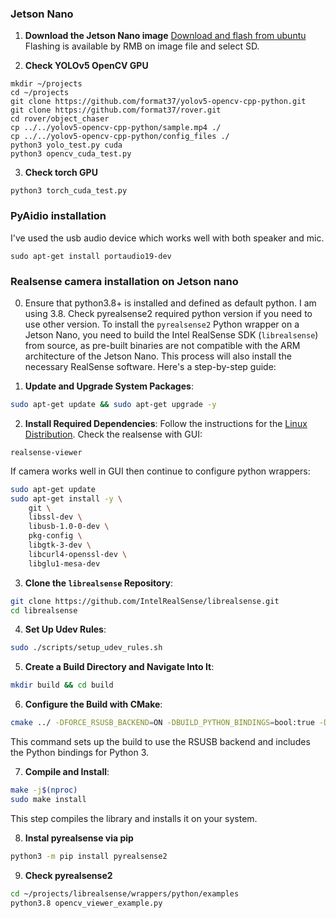 ### Jetson Nano
1. **Download the Jetson Nano image**
[Download and flash from ubuntu](https://qengineering.eu/install-opencv-on-jetson-nano.html)  
Flashing is available by RMB on image file and select SD.

2. **Check YOLOv5 OpenCV GPU**
```
mkdir ~/projects
cd ~/projects
git clone https://github.com/format37/yolov5-opencv-cpp-python.git
git clone https://github.com/format37/rover.git
cd rover/object_chaser
cp ../../yolov5-opencv-cpp-python/sample.mp4 ./
cp ../../yolov5-opencv-cpp-python/config_files ./
python3 yolo_test.py cuda
python3 opencv_cuda_test.py
```

3. **Check torch GPU**
```
python3 torch_cuda_test.py
```

### PyAidio installation
I've used the usb audio device which works well with both speaker and mic.
```
sudo apt-get install portaudio19-dev
```
### Realsense camera installation on Jetson nano
0. Ensure that python3.8+ is installed and defined as default python. I am using 3.8. Check pyrealsense2 required python version if you need to use other version.
To install the `pyrealsense2` Python wrapper on a Jetson Nano, you need to build the Intel RealSense SDK (`librealsense`) from source, as pre-built binaries are not compatible with the ARM architecture of the Jetson Nano. This process will also install the necessary RealSense software. Here's a step-by-step guide:

1. **Update and Upgrade System Packages**:
```bash
sudo apt-get update && sudo apt-get upgrade -y
```

2. **Install Required Dependencies**:
Follow the instructions for the [Linux Distribution](https://github.com/IntelRealSense/librealsense/blob/master/doc/distribution_linux.md).
Check the realsense with GUI:
```
realsense-viewer
```
If camera works well in GUI then continue to configure python wrappers:
```bash
sudo apt-get update
sudo apt-get install -y \
    git \
    libssl-dev \
    libusb-1.0-0-dev \
    pkg-config \
    libgtk-3-dev \
    libcurl4-openssl-dev \
    libglu1-mesa-dev
```

3. **Clone the `librealsense` Repository**:
```bash
git clone https://github.com/IntelRealSense/librealsense.git
cd librealsense
```

4. **Set Up Udev Rules**:
```bash
sudo ./scripts/setup_udev_rules.sh
```

5. **Create a Build Directory and Navigate Into It**:
```bash
mkdir build && cd build
```

6. **Configure the Build with CMake**:
```bash
cmake ../ -DFORCE_RSUSB_BACKEND=ON -DBUILD_PYTHON_BINDINGS=bool:true -DBUILD_SHARED_LIBS=false -DPYTHON_EXECUTABLE=$(which python3.8)
```
This command sets up the build to use the RSUSB backend and includes the Python bindings for Python 3.

7. **Compile and Install**:
```bash
make -j$(nproc)
sudo make install
```
This step compiles the library and installs it on your system.

8. **Instal pyrealsense via pip**
```bash
python3 -m pip install pyrealsense2
```

9. **Check pyrealsense2**
```bash
cd ~/projects/librealsense/wrappers/python/examples
python3.8 opencv_viewer_example.py
```

<!-- 8. **Update the Python Path**:
```bash
# export PYTHONPATH=$PYTHONPATH:/usr/local/lib/python3.8/pyrealsense2/
# Add the correct path to PYTHONPATH
export PYTHONPATH=$PYTHONPATH:/usr/local/lib/python3.8
```
This command adds the installed `pyrealsense2` module to your Python path.

After completing these steps, you should be able to import `pyrealsense2` in your Python scripts and utilize the RealSense SDK functionalities. -->
